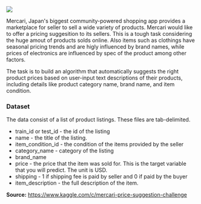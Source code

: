 <img src="http://erinsinsidejob.com/wp-content/uploads/2016/01/mercari.gif">

Mercari, Japan's biggest community-powered shopping app provides a marketplace for seller to sell a wide variety of products. Mercari would like to offer a pricing suggesition to its sellers. This is a tough task considering the huge amout of products solds online. Also items such as clothings have seasonal pricing trends and are higly influenced by brand names, while prices of electronics are influenced by spec of the product among other factors.

The task is to build an algorithm that automatically suggests the right product prices based on user-input text descriptions of their products, including details like product category name, brand name, and item condition.

### Dataset

The data consist of a list of product listings. These files are tab-delimited.
- train_id or test_id - the id of the listing
- name - the title of the listing. 
- item_condition_id - the condition of the items provided by the seller
- category_name - category of the listing
- brand_name
- price - the price that the item was sold for. This is the target variable that you will predict. The unit is USD. 
- shipping - 1 if shipping fee is paid by seller and 0 if paid by the buyer
- item_description - the full description of the item. 

**Source:** https://www.kaggle.com/c/mercari-price-suggestion-challenge